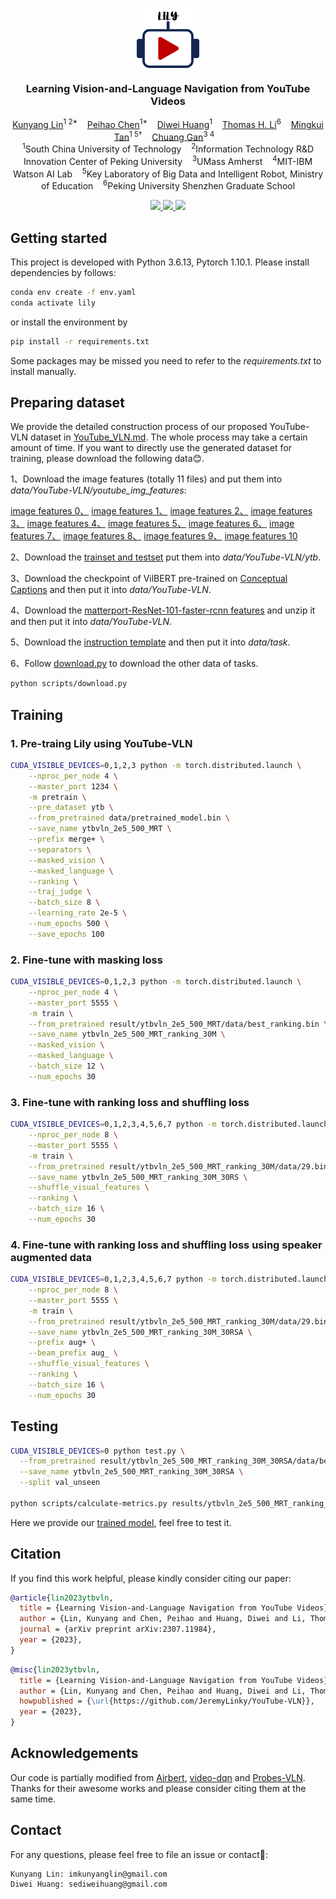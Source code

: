 

<p align="center">
  <img src="readme/lily.png" align="center" width="20%">
  
  <h3 align="center"><strong>Learning Vision-and-Language Navigation from YouTube Videos</strong></h3>

  <p align="center">
      <a href="https://scholar.google.com/citations?user=GPsw8IIAAAAJ" target='_blank'>Kunyang Lin</a><sup>1 2*</sup>&nbsp;&nbsp;&nbsp;
      <a href="https://scholar.google.com/citations?user=KkpEXpsAAAAJ" target='_blank'>Peihao Chen</a><sup>1*</sup>&nbsp;&nbsp;&nbsp;
      <a href="" target='_blank'>Diwei Huang</a><sup>1</sup>&nbsp;&nbsp;&nbsp;
      <a href="" target='_blank'>Thomas H. Li</a><sup>6</sup>&nbsp;&nbsp;&nbsp;
      <a href="https://scholar.google.com/citations?user=EVsoTGkAAAAJ" target='_blank'>Mingkui Tan</a><sup>1 5†</sup>&nbsp;&nbsp;&nbsp;
      <a href="https://scholar.google.com/citations?user=PTeSCbIAAAAJ" target='_blank'>Chuang Gan</a><sup>3 4</sup>&nbsp;&nbsp;&nbsp;
    <br>
  <sup>1</sup>South China University of Technology&nbsp;&nbsp;&nbsp;
  <sup>2</sup>Information Technology R&D Innovation Center of Peking University&nbsp;&nbsp;&nbsp;
  <sup>3</sup>UMass Amherst&nbsp;&nbsp;&nbsp;
  <sup>4</sup>MIT-IBM Watson AI Lab&nbsp;&nbsp;&nbsp;
  <sup>5</sup>Key Laboratory of Big Data and Intelligent Robot, Ministry of Education&nbsp;&nbsp;&nbsp;
  <sup>6</sup>Peking University Shenzhen Graduate School
  </p>

</p>


<p align="center">
  <a href="" target='_blank'>
    <img src="https://img.shields.io/badge/ICCV-2023-blue.svg">
  </a>
  <a href="https://arxiv.org/abs/2307.11984" target='_blank'>
    <img src="https://img.shields.io/badge/arXiv-2307.11984-red.svg">
  </a>
  <a href="LICENSE" target='_blank'>
    <img src="https://img.shields.io/badge/License-MIT-green.svg">
  </a>
</p>


## Getting started

This project is developed with Python 3.6.13, Pytorch 1.10.1. Please install dependencies by follows:

```bash
conda env create -f env.yaml
conda activate lily
```
or install the environment by
```bash
pip install -r requirements.txt
```
Some packages may be missed you need to refer to the *requirements.txt* to install manually. 

## Preparing dataset

We provide the detailed construction process of our proposed YouTube-VLN dataset in [YouTube_VLN.md](scripts/README.md). The whole process may take a certain amount of time. If you want to directly use the generated dataset for training, please download the following data:blush:.

<!-- *data/YouTube-VLN/youtube_img_features* -->

1、Download the image features (totally 11 files) and put them into *data/YouTube-VLN/youtube_img_features*:

[image features 0、](https://drive.google.com/drive/folders/142JLO8G8CFetK1-EkChswH9x4IxoHaLD?usp=sharing)
[image features 1、](https://drive.google.com/drive/folders/1K2egIRzhuXWlVY6Kcn4hpa6DjinzaHQq?usp=drive_link)
[image features 2、](https://drive.google.com/drive/folders/1wiECk6-8yb5vcXQ3aWdXxtK51XEP_eUE?usp=sharing)
[image features 3、](https://drive.google.com/drive/folders/1waioWqRrybVFBRuABOrNZUzgbCCkwyW-?usp=sharing)
[image features 4、](https://drive.google.com/drive/folders/1PnQxp2hfFVdAx7YWhlJikQPYo554sHN9?usp=sharing)
[image features 5、](https://drive.google.com/drive/folders/1b5b6Y5qvi20zZ9s1D3ANMEx6nRBCr8j1?usp=sharing)
[image features 6、](https://drive.google.com/drive/folders/1y61b4bE4l3FaDOVeJAcLCw2jvJ-QeRh3?usp=sharing)
[image features 7、](https://drive.google.com/drive/folders/1e0j6cehnlIf60hW5ji0eenPtmjTgFRyM?usp=sharing)
[image features 8、](https://drive.google.com/drive/folders/1jC360MNm66-GXS45uur271cK7HbB2VBK?usp=sharing)
[image features 9、](https://drive.google.com/drive/folders/1eFQKtivQmw41NjDk3AubE2F9pHtHg0NT?usp=sharing)
[image features 10](https://drive.google.com/drive/folders/1nJsK2b1HZfqeKCFFzjtDCzKZkR0LR3to?usp=sharing)


<!-- *data/YouTube-VLN/ytb/merge+ytb_train.json* -->

2、Download the [trainset and testset](https://drive.google.com/drive/folders/1jbmPm2m8xNRSvX7AzkRo1GaMOyfouHgA?usp=sharingand) put them into *data/YouTube-VLN/ytb*.


3、Download the checkpoint of VilBERT pre-trained on [Conceptual Captions](https://dl.fbaipublicfiles.com/vilbert-multi-task/pretrained_model.bin) and then put it into *data/YouTube-VLN*.

<!-- *data/pretrained_model.bin* -->

4、Download the [matterport-ResNet-101-faster-rcnn features](https://dl.dropbox.com/s/67k2vjgyjqel6og/matterport-ResNet-101-faster-rcnn-genome.lmdb.zip) and unzip it and then put it into *data/YouTube-VLN*.

5、Download the [instruction template](https://drive.google.com/file/d/1skdU4Kvs3E1jvqBSBvtsLsxMXYbtQ7fp/view?usp=sharing) and then put it into *data/task*.

6、Follow [download.py](scripts/download.py) to download the other data of tasks.
```bash
python scripts/download.py
```

## Training

### 1. Pre-traing Lily using YouTube-VLN

```bash
CUDA_VISIBLE_DEVICES=0,1,2,3 python -m torch.distributed.launch \
    --nproc_per_node 4 \
    --master_port 1234 \
    -m pretrain \
    --pre_dataset ytb \
    --from_pretrained data/pretrained_model.bin \
    --save_name ytbvln_2e5_500_MRT \
    --prefix merge+ \
    --separators \
    --masked_vision \
    --masked_language \
    --ranking \
    --traj_judge \
    --batch_size 8 \
    --learning_rate 2e-5 \
    --num_epochs 500 \
    --save_epochs 100
```

### 2. Fine-tune with masking loss

```bash
CUDA_VISIBLE_DEVICES=0,1,2,3 python -m torch.distributed.launch \
    --nproc_per_node 4 \
    --master_port 5555 \
    -m train \
    --from_pretrained result/ytbvln_2e5_500_MRT/data/best_ranking.bin \
    --save_name ytbvln_2e5_500_MRT_ranking_30M \
    --masked_vision \
    --masked_language \
    --batch_size 12 \
    --num_epochs 30
```

### 3. Fine-tune with ranking loss and shuffling loss

```bash
CUDA_VISIBLE_DEVICES=0,1,2,3,4,5,6,7 python -m torch.distributed.launch \
    --nproc_per_node 8 \
    --master_port 5555 \
    -m train \
    --from_pretrained result/ytbvln_2e5_500_MRT_ranking_30M/data/29.bin \
    --save_name ytbvln_2e5_500_MRT_ranking_30M_30RS \
    --shuffle_visual_features \
    --ranking \
    --batch_size 16 \
    --num_epochs 30
```

### 4. Fine-tune with ranking loss and shuffling loss using speaker augmented data 

```bash
CUDA_VISIBLE_DEVICES=0,1,2,3,4,5,6,7 python -m torch.distributed.launch \
    --nproc_per_node 8 \
    --master_port 5555 \
    -m train \
    --from_pretrained result/ytbvln_2e5_500_MRT_ranking_30M/data/29.bin \
    --save_name ytbvln_2e5_500_MRT_ranking_30M_30RSA \
    --prefix aug+ \
    --beam_prefix aug_ \
    --shuffle_visual_features \
    --ranking \
    --batch_size 16 \
    --num_epochs 30
```



## Testing

```bash
CUDA_VISIBLE_DEVICES=0 python test.py \
  --from_pretrained result/ytbvln_2e5_500_MRT_ranking_30M_30RSA/data/best_unseen.bin \
  --save_name ytbvln_2e5_500_MRT_ranking_30M_30RSA \
  --split val_unseen

python scripts/calculate-metrics.py results/ytbvln_2e5_500_MRT_ranking_30M_30RSA/test_val_unseen/_results_val_unseen.json
```

Here we provide our [trained model](https://drive.google.com/file/d/1Yosh7fyeYGFidO4QqD0nooXNQ11j_eu6/view?usp=sharing), feel free to test it.

## Citation
If you find this work helpful, please kindly consider citing our paper:

```bibtex
@article{lin2023ytbvln,
  title = {Learning Vision-and-Language Navigation from YouTube Videos},
  author = {Lin, Kunyang and Chen, Peihao and Huang, Diwei and Li, Thomas H. and Tan, Mingkui and Gan, Chuang},
  journal = {arXiv preprint arXiv:2307.11984}, 
  year = {2023},
}
```

```bibtex
@misc{lin2023ytbvln,
  title = {Learning Vision-and-Language Navigation from YouTube Videos},
  author = {Lin, Kunyang and Chen, Peihao and Huang, Diwei and Li, Thomas H. and Tan, Mingkui and Gan, Chuang},
  howpublished = {\url{https://github.com/JeremyLinky/YouTube-VLN}}, 
  year = {2023},
}
```


## Acknowledgements
Our code is partially modified from  [Airbert](https://github.com/airbert-vln/airbert), [video-dqn](https://github.com/uiuc-robovision/video-dqn) and [Probes-VLN](https://github.com/liangcici/probes-vln). Thanks for their awesome works and please consider citing them at the same time. 

## Contact
For any questions, please feel free to file an issue or contact:revolving_hearts::
```
Kunyang Lin: imkunyanglin@gmail.com
Diwei Huang: sediweihuang@gmail.com
```
